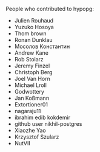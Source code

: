 People who contributed to hypopg:

  * Julien Rouhaud
  * Yuzuko Hosoya
  * Thom brown
  * Ronan Dunklau
  * Мосолов Константин
  * Andrew Kane
  * Rob Stolarz
  * Jeremy Finzel
  * Christoph Berg
  * Joel Van Horn
  * Michael Lroll
  * Godwottery
  * Jan Koßmann
  * Extortioner01
  * nagaraju11
  * ibrahim edib kokdemir
  * github user nikhil-postgres
  * Xiaozhe Yao
  * Krzysztof Szularz
  * NutVII